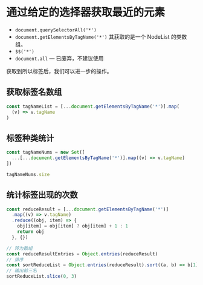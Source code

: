# 通过给定的选择器获取最近的元素

- `document.querySelectorAll('*')`
- `document.getElementsByTagName('*')` 其获取的是一个 NodeList 的类数组。
- `$$('*')`
- `document.all` — 已废弃，不建议使用

获取到所以标签后，我们可以进一步的操作。

## 获取标签名数组

```js
const tagNameList = [...document.getElementsByTagName('*')].map(
  (v) => v.tagName
)
```

## 标签种类统计

```js
const tagNameNums = new Set([
  ...[...document.getElementsByTagName('*')].map((v) => v.tagName)
])

tagNameNums.size
```

## 统计标签出现的次数

```js
const reduceResult = [...document.getElementsByTagName('*')]
  .map((v) => v.tagName)
  .reduce((obj, item) => {
    obj[item] = obj[item] ? obj[item] + 1 : 1
    return obj
  }, {})

// 转为数组
const reduceResultEntries = Object.entries(reduceResult)
// 排序
const sortReduceList = Object.entries(reduceResult).sort((a, b) => b[1] - a[1])
// 输出前三名
sortReduceList.slice(0, 3)
```
